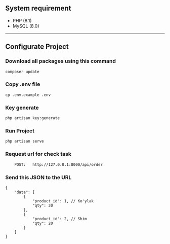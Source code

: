 ## System requirement

- PHP (8.1)
- MySQL (8.0)

----------------------------------------------------------------

## Configurate Project

### Download all packages using this command
```
composer update
```
### Copy .env file
```
cp .env.example .env
```
### Key generate
```
php artisan key:generate
```

### Run Project
```
php artisan serve
```

### Request url for check task
```
    POST:   http://127.0.0.1:8000/api/order
```

### Send this JSON to the URL
```
{
    "data": [
        {
            "product_id": 1, // Ko'ylak
            "qty": 30
        },
        {
            "product_id": 2, // Shim
            "qty": 20
        }
    ]
}

```
